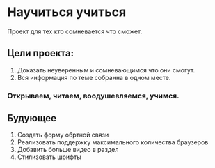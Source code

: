 # Научиться учиться

Проект для тех кто сомневается что сможет.

## Цели проекта:

1. Доказать неуверенным и сомневающимся что они смогут.
2. Вся информация по теме собранна в одном месте.

### Открываем, читаем, воодушевляемся, учимся.

## Будующее

1. Создать форму обртной связи
2. Реализовать поддержку максимального количества браузеров
3. Добавить больше видео в раздел
4. Стилизовать шрифты
